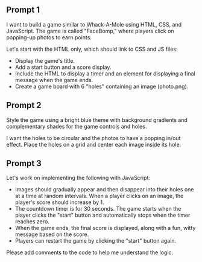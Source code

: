 ## Prompt 1
I want to build a game similar to Whack-A-Mole using HTML, CSS, and JavaScript. 
The game is called "FaceBomp," where players click on popping-up photos to earn points. 

Let's start with the HTML only, which should link to CSS and JS files:
* Display the game's title.
* Add a start button and a score display.
* Include the HTML to display a timer and an element for displaying
  a final message when the game ends.
* Create a game board with 6 "holes" containing an image (photo.png).

## Prompt 2
Style the game using a bright blue theme with background gradients
and complementary shades for the game controls and holes.

I want the holes to be circular and the photos to have a popping in/out effect.
Place the holes on a grid and center each image inside its hole.

## Prompt 3
Let's work on implementing the following with JavaScript:
* Images should gradually appear and then disappear into
  their holes one at a time at random intervals. When a player 
  clicks on an image, the player's score should increase by 1.
* The countdown timer is for 30 seconds. The game starts
  when the player clicks the "start" button and automatically
  stops when the timer reaches zero.
* When the game ends, the final score is displayed, 
  along with a fun, witty message based on the score.
* Players can restart the game by clicking the "start" button again.

Please add comments to the code to help me understand the logic.
